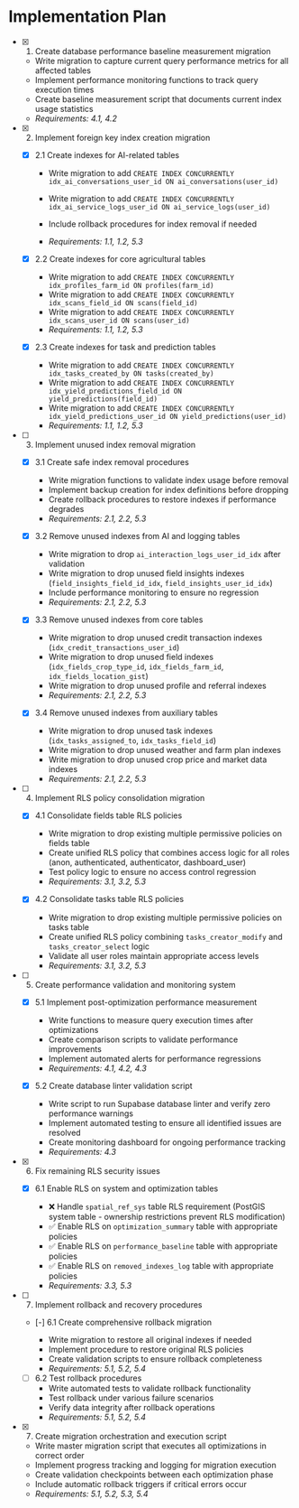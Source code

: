 # Implementation Plan

- [x] 1. Create database performance baseline measurement migration


  - Write migration to capture current query performance metrics for all affected tables
  - Implement performance monitoring functions to track query execution times
  - Create baseline measurement script that documents current index usage statistics
  - _Requirements: 4.1, 4.2_



- [x] 2. Implement foreign key index creation migration


  - [x] 2.1 Create indexes for AI-related tables


    - Write migration to add `CREATE INDEX CONCURRENTLY idx_ai_conversations_user_id ON ai_conversations(user_id)`
    - Write migration to add `CREATE INDEX CONCURRENTLY idx_ai_service_logs_user_id ON ai_service_logs(user_id)`

    - Include rollback procedures for index removal if needed
    - _Requirements: 1.1, 1.2, 5.3_

  - [x] 2.2 Create indexes for core agricultural tables

    - Write migration to add `CREATE INDEX CONCURRENTLY idx_profiles_farm_id ON profiles(farm_id)`
    - Write migration to add `CREATE INDEX CONCURRENTLY idx_scans_field_id ON scans(field_id)`
    - Write migration to add `CREATE INDEX CONCURRENTLY idx_scans_user_id ON scans(user_id)`
    - _Requirements: 1.1, 1.2, 5.3_

  - [x] 2.3 Create indexes for task and prediction tables


    - Write migration to add `CREATE INDEX CONCURRENTLY idx_tasks_created_by ON tasks(created_by)`
    - Write migration to add `CREATE INDEX CONCURRENTLY idx_yield_predictions_field_id ON yield_predictions(field_id)`
    - Write migration to add `CREATE INDEX CONCURRENTLY idx_yield_predictions_user_id ON yield_predictions(user_id)`
    - _Requirements: 1.1, 1.2, 5.3_

- [ ] 3. Implement unused index removal migration
  - [x] 3.1 Create safe index removal procedures


    - Write migration functions to validate index usage before removal
    - Implement backup creation for index definitions before dropping
    - Create rollback procedures to restore indexes if performance degrades
    - _Requirements: 2.1, 2.2, 5.3_

  - [x] 3.2 Remove unused indexes from AI and logging tables


    - Write migration to drop `ai_interaction_logs_user_id_idx` after validation
    - Write migration to drop unused field insights indexes (`field_insights_field_id_idx`, `field_insights_user_id_idx`)
    - Include performance monitoring to ensure no regression
    - _Requirements: 2.1, 2.2, 5.3_

  - [x] 3.3 Remove unused indexes from core tables


    - Write migration to drop unused credit transaction indexes (`idx_credit_transactions_user_id`)
    - Write migration to drop unused field indexes (`idx_fields_crop_type_id`, `idx_fields_farm_id`, `idx_fields_location_gist`)
    - Write migration to drop unused profile and referral indexes
    - _Requirements: 2.1, 2.2, 5.3_

  - [x] 3.4 Remove unused indexes from auxiliary tables


    - Write migration to drop unused task indexes (`idx_tasks_assigned_to`, `idx_tasks_field_id`)
    - Write migration to drop unused weather and farm plan indexes
    - Write migration to drop unused crop price and market data indexes
    - _Requirements: 2.1, 2.2, 5.3_

- [ ] 4. Implement RLS policy consolidation migration
  - [x] 4.1 Consolidate fields table RLS policies


    - Write migration to drop existing multiple permissive policies on fields table
    - Create unified RLS policy that combines access logic for all roles (anon, authenticated, authenticator, dashboard_user)
    - Test policy logic to ensure no access control regression
    - _Requirements: 3.1, 3.2, 5.3_

  - [x] 4.2 Consolidate tasks table RLS policies


    - Write migration to drop existing multiple permissive policies on tasks table
    - Create unified RLS policy combining `tasks_creator_modify` and `tasks_creator_select` logic
    - Validate all user roles maintain appropriate access levels
    - _Requirements: 3.1, 3.2, 5.3_

- [ ] 5. Create performance validation and monitoring system
  - [x] 5.1 Implement post-optimization performance measurement


    - Write functions to measure query execution times after optimizations
    - Create comparison scripts to validate performance improvements
    - Implement automated alerts for performance regressions
    - _Requirements: 4.1, 4.2, 4.3_

  - [x] 5.2 Create database linter validation script


    - Write script to run Supabase database linter and verify zero performance warnings
    - Implement automated testing to ensure all identified issues are resolved
    - Create monitoring dashboard for ongoing performance tracking
    - _Requirements: 4.3_

- [x] 6. Fix remaining RLS security issues
  - [x] 6.1 Enable RLS on system and optimization tables

    - ❌ Handle `spatial_ref_sys` table RLS requirement (PostGIS system table - ownership restrictions prevent RLS modification)
    - ✅ Enable RLS on `optimization_summary` table with appropriate policies
    - ✅ Enable RLS on `performance_baseline` table with appropriate policies  
    - ✅ Enable RLS on `removed_indexes_log` table with appropriate policies
    - _Requirements: 3.3, 5.3_




- [ ] 7. Implement rollback and recovery procedures
  - [-] 6.1 Create comprehensive rollback migration

    - Write migration to restore all original indexes if needed
    - Implement procedure to restore original RLS policies
    - Create validation scripts to ensure rollback completeness
    - _Requirements: 5.1, 5.2, 5.4_

  - [ ] 6.2 Test rollback procedures
    - Write automated tests to validate rollback functionality
    - Test rollback under various failure scenarios
    - Verify data integrity after rollback operations
    - _Requirements: 5.1, 5.2, 5.4_

- [x] 7. Create migration orchestration and execution script


  - Write master migration script that executes all optimizations in correct order
  - Implement progress tracking and logging for migration execution
  - Create validation checkpoints between each optimization phase
  - Include automatic rollback triggers if critical errors occur
  - _Requirements: 5.1, 5.2, 5.3, 5.4_